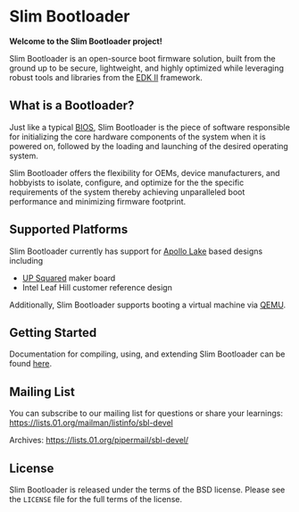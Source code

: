 Slim Bootloader
================

**Welcome to the Slim Bootloader project!**

Slim Bootloader is an open-source boot firmware solution, built from the
ground up to be secure, lightweight, and highly optimized while leveraging
robust tools and libraries from the [EDK II](https://www.tianocore.org/edk2/)
framework.

What is a Bootloader?
---------------------
Just like a typical [BIOS](https://en.wikipedia.org/wiki/BIOS), Slim Bootloader
is the piece of software responsible for initializing the core hardware
components of the system when it is powered on, followed by the loading and
launching of the desired operating system.

Slim Bootloader offers the flexibility for OEMs, device manufacturers, and hobbyists
to isolate, configure, and optimize for the the specific requirements of the system 
thereby achieving unparalleled boot performance and minimizing firmware footprint.

Supported Platforms
-------------------
Slim Bootloader currently has support for [Apollo Lake](https://www.intel.com/content/www/us/en/embedded/products/apollo-lake/overview.html) based designs including 
* [UP Squared](http://up-board.org/upsquared/specifications/) maker board
* Intel Leaf Hill customer reference design

Additionally, Slim Bootloader supports booting a virtual machine via [QEMU](https://www.qemu.org/).

Getting Started
---------------
Documentation for compiling, using, and extending Slim Bootloader can be found
[here](https://slimbootloader.github.io/).

Mailing List
--------------
You can subscribe to our mailing list for questions or share your learnings: 
https://lists.01.org/mailman/listinfo/sbl-devel

Archives: https://lists.01.org/pipermail/sbl-devel/

License
-------
Slim Bootloader is released under the terms of the BSD license. 
Please see the `LICENSE` file for the full terms of the license.
